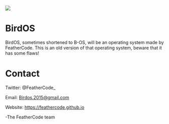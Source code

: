 
<br>
<img src="https://feathercode.github.io/images/BirdOSlogo2.PNG" />
<br>


# BirdOS

BirdOS, sometimes shortened to B-OS, will be an operating system made by FeatherCode. 
This is an old version of that operating system, beware that it has some flaws! 


# Contact

Twitter: @FeatherCode_

Email: Birdos.2015@gmail.com

Website: https://feathercode.github.io


  
-The FeatherCode team
